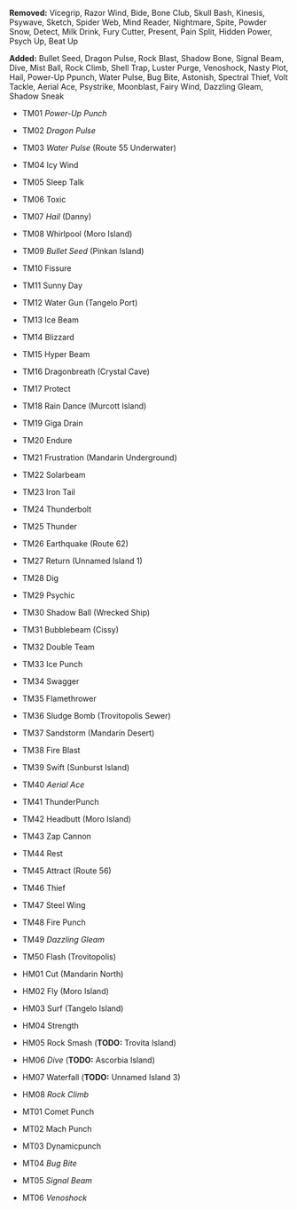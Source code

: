 **Removed:** Vicegrip, Razor Wind, Bide, Bone Club, Skull Bash, Kinesis, Psywave, Sketch, Spider Web, Mind Reader, Nightmare, Spite, Powder Snow, Detect, Milk Drink, Fury Cutter, Present, Pain Split, Hidden Power, Psych Up, Beat Up

**Added:** Bullet Seed, Dragon Pulse, Rock Blast, Shadow Bone, Signal Beam, Dive, Mist Ball, Rock Climb, Shell Trap, Luster Purge, Venoshock, Nasty Plot, Hail, Power-Up Ppunch, Water Pulse, Bug Bite, Astonish, Spectral Thief, Volt Tackle, Aerial Ace, Psystrike, Moonblast, Fairy Wind, Dazzling Gleam, Shadow Sneak

- TM01 *Power-Up Punch*
- TM02 *Dragon Pulse*
- TM03 *Water Pulse* (Route 55 Underwater)
- TM04 Icy Wind
- TM05 Sleep Talk
- TM06 Toxic
- TM07 *Hail* (Danny)
- TM08 Whirlpool (Moro Island)
- TM09 *Bullet Seed* (Pinkan Island)
- TM10 Fissure
- TM11 Sunny Day
- TM12 Water Gun (Tangelo Port)
- TM13 Ice Beam
- TM14 Blizzard
- TM15 Hyper Beam
- TM16 Dragonbreath (Crystal Cave)
- TM17 Protect
- TM18 Rain Dance (Murcott Island)
- TM19 Giga Drain
- TM20 Endure
- TM21 Frustration (Mandarin Underground)
- TM22 Solarbeam
- TM23 Iron Tail
- TM24 Thunderbolt
- TM25 Thunder
- TM26 Earthquake (Route 62)
- TM27 Return (Unnamed Island 1)
- TM28 Dig
- TM29 Psychic
- TM30 Shadow Ball (Wrecked Ship)
- TM31 Bubblebeam (Cissy)
- TM32 Double Team
- TM33 Ice Punch
- TM34 Swagger
- TM35 Flamethrower
- TM36 Sludge Bomb (Trovitopolis Sewer)
- TM37 Sandstorm (Mandarin Desert)
- TM38 Fire Blast
- TM39 Swift (Sunburst Island)
- TM40 *Aerial Ace*
- TM41 ThunderPunch
- TM42 Headbutt (Moro Island)
- TM43 Zap Cannon
- TM44 Rest
- TM45 Attract (Route 56)
- TM46 Thief
- TM47 Steel Wing
- TM48 Fire Punch
- TM49 *Dazzling Gleam*
- TM50 Flash (Trovitopolis)

- HM01 Cut (Mandarin North)
- HM02 Fly (Moro Island)
- HM03 Surf (Tangelo Island)
- HM04 Strength
- HM05 Rock Smash (**TODO:** Trovita Island)
- HM06 *Dive* (**TODO:** Ascorbia Island)
- HM07 Waterfall (**TODO:** Unnamed Island 3)
- HM08 *Rock Climb*

- MT01 Comet Punch
- MT02 Mach Punch
- MT03 Dynamicpunch
- MT04 *Bug Bite*
- MT05 *Signal Beam*
- MT06 *Venoshock*